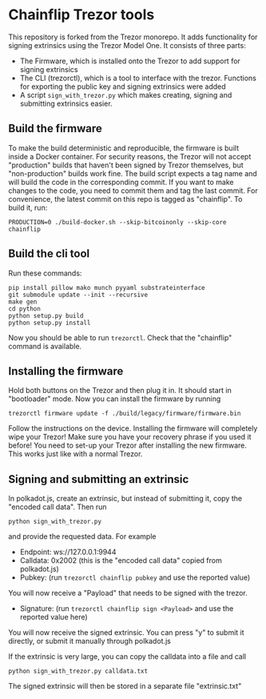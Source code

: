 # Chainflip Trezor tools

This repository is forked from the Trezor monorepo. It adds functionality for signing
extrinsics using the Trezor Model One. It consists of three parts:
- The Firmware, which is installed onto the Trezor to add support for signing extrinsics
- The CLI (trezorctl), which is a tool to interface with the trezor. Functions for exporting
  the public key and signing extrinsics were added
- A script `sign_with_trezor.py` which makes creating, signing and submitting extrinsics easier.

## Build the firmware
To make the build deterministic and reproducible, the firmware is built inside a Docker container. For security reasons, the Trezor will not accept "production" builds that haven't been signed by Trezor themselves, but "non-production" builds work fine. The build script expects a tag name and will build the code in the corresponding commit. If you want to make changes to the code, you need to commit them and tag the last commit. For convenience, the latest commit on this repo is tagged as "chainflip". To build it, run:
```
PRODUCTION=0 ./build-docker.sh --skip-bitcoinonly --skip-core chainflip
```

## Build the cli tool
Run these commands:
```
pip install pillow mako munch pyyaml substrateinterface
git submodule update --init --recursive
make gen
cd python
python setup.py build
python setup.py install
```
Now you should be able to run `trezorctl`. Check that the "chainflip" command is available.

## Installing the firmware
Hold both buttons on the Trezor and then plug it in. It should start in "bootloader" mode. Now you can install the firmware by running
```
trezorctl firmware update -f ./build/legacy/firmware/firmware.bin
```
Follow the instructions on the device.
Installing the firmware will completely wipe your Trezor! Make sure you have your recovery phrase if you used it before!
You need to set-up your Trezor after installing the new firmware. This works just like with a normal Trezor.

## Signing and submitting an extrinsic
In polkadot.js, create an extrinsic, but instead of submitting it, copy the "encoded call data".
Then run
```
python sign_with_trezor.py
```
and provide the requested data. For example
- Endpoint: ws://127.0.0.1:9944
- Calldata: 0x2002 (this is the "encoded call data" copied from polkadot.js)
- Pubkey: (run `trezorctl chainflip pubkey` and use the reported value)

You will now receive a "Payload" that needs to be signed with the trezor.
- Signature: (run `trezorctl chainflip sign <Payload>` and use the reported value here)

You will now receive the signed extrinsic.
You can press "y" to submit it directly, or submit it manually through polkadot.js

If the extrinsic is very large, you can copy the calldata into a file and call
```
python sign_with_trezor.py calldata.txt
```
The signed extrinsic will then be stored in a separate file "extrinsic.txt"